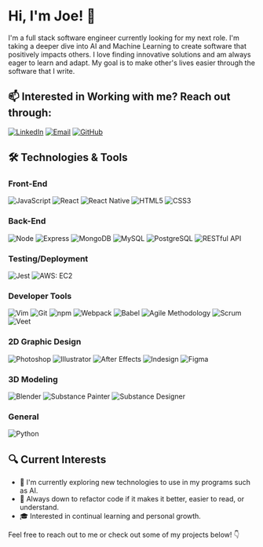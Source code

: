 # Hi, I'm Joe! 👋

I'm a full stack software engineer currently looking for my next role. I'm taking a deeper dive into AI and Machine Learning to create software that positively impacts others. I love finding innovative solutions and am always eager to learn and adapt. My goal is to make other's lives easier through the software that I write.

## 📫 Interested in Working with me? Reach out through:

[![LinkedIn](https://img.shields.io/badge/-LinkedIn-0077B5?style=flat-square&logo=linkedin&logoColor=white)](https://www.linkedin.com/in/joe-gutman/)
[![Email](https://img.shields.io/badge/-Email-D14836?style=flat-square&logo=gmail&logoColor=white)](mailto:brownboxstudio@gmail.com)
[![GitHub](https://img.shields.io/badge/-GitHub-181717?style=flat-square&logo=github&logoColor=white)](https://github.com/joe-gutman)

## 🛠 Technologies & Tools
### Front-End
![JavaScript](https://img.shields.io/badge/-JavaScript-F7DF1E?style=flat-square&logo=javascript&logoColor=black) ![React](https://img.shields.io/badge/-React-61DAFB?style=flat-square&logo=react&logoColor=black) ![React Native](https://img.shields.io/badge/-React_Native-61DAFB?style=flat-square&logo=react&logoColor=black) ![HTML5](https://img.shields.io/badge/-HTML5-E34F26?style=flat-square&logo=html5&logoColor=white) ![CSS3](https://img.shields.io/badge/-CSS3-1572B6?style=flat-square&logo=css3&logoColor=white)

### Back-End
![Node](https://img.shields.io/badge/-Node.js-339933?style=flat-square&logo=node.js&logoColor=white) ![Express](https://img.shields.io/badge/-Express-000000?style=flat-square&logo=express&logoColor=white) ![MongoDB](https://img.shields.io/badge/-MongoDB-47A248?style=flat-square&logo=mongodb&logoColor=white) ![MySQL](https://img.shields.io/badge/-MySQL-4479A1?style=flat-square&logo=mysql&logoColor=white) ![PostgreSQL](https://img.shields.io/badge/-PostgreSQL-336791?style=flat-square&logo=postgresql&logoColor=white) ![RESTful API](https://img.shields.io/badge/-RESTful_API-FF6A00?style=flat-square&logo=restfulapi&logoColor=white)

### Testing/Deployment
![Jest](https://img.shields.io/badge/-Jest-C21325?style=flat-square&logo=jest&logoColor=white) ![AWS: EC2](https://img.shields.io/badge/-AWS:EC2-232F3E?style=flat-square&logo=amazon-aws&logoColor=white)

### Developer Tools
![Vim](https://img.shields.io/badge/-Vim-019733?style=flat-square&logo=vim&logoColor=white) ![Git](https://img.shields.io/badge/-Git-F05032?style=flat-square&logo=git&logoColor=white) ![npm](https://img.shields.io/badge/-npm-CB3837?style=flat-square&logo=npm&logoColor=white) ![Webpack](https://img.shields.io/badge/-Webpack-8DD6F9?style=flat-square&logo=webpack&logoColor=black) ![Babel](https://img.shields.io/badge/-Babel-F9DC3E?style=flat-square&logo=babel&logoColor=black) ![Agile Methodology](https://img.shields.io/badge/-Agile_Methodology-3C2C8D?style=flat-square&logo=agile&logoColor=white) ![Scrum](https://img.shields.io/badge/-Scrum-5C2D91?style=flat-square&logo=scrum&logoColor=white) ![Veet](https://img.shields.io/badge/-Veet-602C50?style=flat-square&logo=veet&logoColor=white)

### 2D Graphic Design
![Photoshop](https://img.shields.io/badge/-Photoshop-31A8FF?style=flat-square&logo=adobe-photoshop&logoColor=white) ![Illustrator](https://img.shields.io/badge/-Illustrator-FF9A00?style=flat-square&logo=adobe-illustrator&logoColor=white) ![After Effects](https://img.shields.io/badge/-After_Effects-9999FF?style=flat-square&logo=adobe-after-effects&logoColor=white) ![Indesign](https://img.shields.io/badge/-Indesign-FF3366?style=flat-square&logo=adobe-indesign&logoColor=white) ![Figma](https://img.shields.io/badge/-Figma-F24E1E?style=flat-square&logo=figma&logoColor=white)

### 3D Modeling
![Blender](https://img.shields.io/badge/-Blender-F5792A?style=flat-square&logo=blender&logoColor=white)
![Substance Painter](https://img.shields.io/badge/-Substance_Painter-68A163?style=flat-square&logo=substance-painter&logoColor=white)
![Substance Designer](https://img.shields.io/badge/-Substance_Designer-A08080?style=flat-square&logo=substance-designer&logoColor=white)

### General
![Python](https://img.shields.io/badge/Python-3776AB?style=flat-square&logo=python&logoColor=white)


## 🔍 Current Interests
- 🌱 I'm currently exploring new technologies to use in my programs such as AI.
- 📖 Always down to refactor code if it makes it better, easier to read, or understand.
- 🎓 Interested in continual learning and personal growth.

Feel free to reach out to me or check out some of my projects below! 👇
